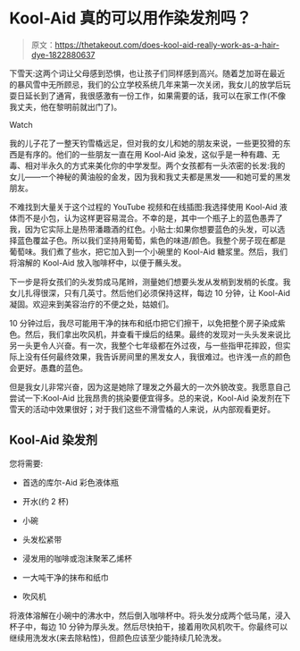# Kool-Aid 真的可以用作染发剂吗？

> 原文：<https://thetakeout.com/does-kool-aid-really-work-as-a-hair-dye-1822880637>

下雪天:这两个词让父母感到恐惧，也让孩子们同样感到高兴。随着芝加哥在最近的暴风雪中无所顾忌，我们的公立学校系统几年来第一次关闭，我女儿的放学后玩耍日延长到了通宵，我很感激有一份工作，如果需要的话，我可以在家工作(不像我丈夫，他在黎明前就出门了)。

Watch

我的儿子花了一整天钓雪橇远足，但对我的女儿和她的朋友来说，一些更狡猾的东西是有序的。他们的一些朋友一直在用 Kool-Aid 染发，这似乎是一种有趣、无毒、相对半永久的方式来美化你的中学发型。两个女孩都有一头浓密的长发:我的女儿——一个神秘的黄油般的金发，因为我和我丈夫都是黑发——和她可爱的黑发朋友。

不难找到大量关于这个过程的 YouTube 视频和在线插图:我选择使用 Kool-Aid 液体而不是小包，认为这样更容易混合。不幸的是，其中一个瓶子上的蓝色愚弄了我，因为它实际上是热带潘趣酒的红色。小贴士:如果你想要蓝色的头发，可以选择蓝色覆盆子色。所以我们坚持用葡萄，紫色的味道/颜色。我整个房子现在都是葡萄味。我们煮了些水，把它加入到一个小碗里的 Kool-Aid 糖浆里。然后，我们将溶解的 Kool-Aid 放入咖啡杯中，以便于蘸头发。

下一步是将女孩们的头发剪成马尾辫，测量她们想要头发从发梢到发梢的长度。我女儿扎得很深，只有几英寸。然后他们必须保持这样，每边 10 分钟，让 Kool-Aid 凝固。欢迎来到美容治疗的不便之处，姑娘们。

10 分钟过后，我尽可能用干净的抹布和纸巾把它们擦干，以免把整个房子染成紫色。然后，我们拿出吹风机，并查看干燥后的结果。最终的发现对一头头发来说比另一头更令人兴奋。有一次，我整个七年级都在外过夜，与一些指甲花摔跤，但实际上没有任何最终效果，我告诉房间里的黑发女人，我很难过。也许浅一点的颜色会更好。愚蠢的蓝色。

但是我女儿非常兴奋，因为这是她除了理发之外最大的一次外貌改变。我愿意自己尝试一下:Kool-Aid 比我昂贵的挑染要便宜得多。总的来说，Kool-Aid 染发剂在下雪天的活动中效果很好；对于我们这些不滑雪橇的人来说，从内部观看更好。

## Kool-Aid 染发剂

您将需要:

*   首选的库尔-Aid 彩色液体瓶

*   开水(约 2 杯)

*   小碗

*   头发松紧带

*   浸发用的咖啡或泡沫聚苯乙烯杯

*   一大吨干净的抹布和纸巾
*   吹风机

将液体溶解在小碗中的沸水中，然后倒入咖啡杯中。将头发分成两个低马尾，浸入杯子中，每边 10 分钟为厚头发。然后尽快拍干，接着用吹风机吹干。你最终可以继续用洗发水(来去除粘性)，但颜色应该至少能持续几轮洗发。
